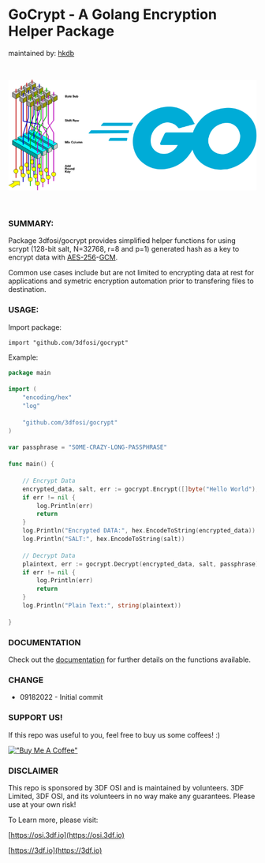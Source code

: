 # GoCrypt - A Golang Encryption Helper Package
maintained by: [hkdb](mailto://hkdb@3df.io)

<br>

![gocrypt](gocrypt.png)

<br>

### SUMMARY:

Package 3dfosi/gocrypt provides simplified helper functions for using scrypt (128-bit salt, N=32768, r=8 and p=1) generated hash as a key to encrypt data with [AES-256](https://en.wikipedia.org/wiki/Advanced_Encryption_Standard)-[GCM](https://en.wikipedia.org/wiki/Galois/Counter_Mode).

Common use cases include but are not limited to encrypting data at rest for applications and symetric encryption automation prior to transfering files to destination.

### USAGE:

Import package:

```
import "github.com/3dfosi/gocrypt"
```

Example:

```go
package main

import (
	"encoding/hex"
	"log"

	"github.com/3dfosi/gocrypt"
)

var passphrase = "SOME-CRAZY-LONG-PASSPHRASE"

func main() {

	// Encrypt Data
	encrypted_data, salt, err := gocrypt.Encrypt([]byte("Hello World"), passphrase)
	if err != nil {
		log.Println(err)
		return
	}
	log.Println("Encrypted DATA:", hex.EncodeToString(encrypted_data))
	log.Println("SALT:", hex.EncodeToString(salt))

	// Decrypt Data
	plaintext, err := gocrypt.Decrypt(encrypted_data, salt, passphrase)
	if err != nil {
		log.Println(err)
		return
	}
	log.Println("Plain Text:", string(plaintext))

}
```

### DOCUMENTATION

Check out the [documentation](https://pkg.go.dev/github.com/3dfosi/gocrypt@v0.0.0-20220919050132-73b9f718fcb9) for further details on the functions available.


### CHANGE

- 09182022 - Initial commit

### SUPPORT US!

If this repo was useful to you, feel free to buy us some coffees! :)

[!["Buy Me A Coffee"](https://www.buymeacoffee.com/assets/img/custom_images/yellow_img.png)](https://www.buymeacoffee.com/3dfosi)

### DISCLAIMER

This repo is sponsored by 3DF OSI and is maintained by volunteers. 3DF Limited, 3DF OSI, and its volunteers in no way make any guarantees. Please use at your own risk!

To Learn more, please visit:

[https://osi.3df.io](https://osi.3df.io)

[https://3df.io](https://3df.io)

